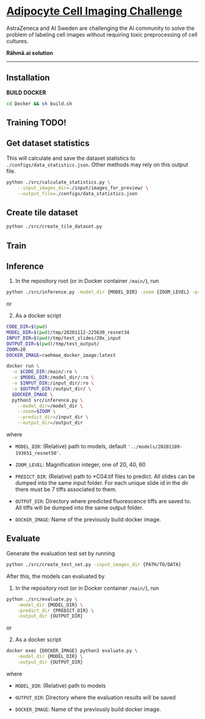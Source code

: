 # [Adipocyte Cell Imaging Challenge](https://www.ai.se/en/challenge)

AstraZeneca and AI Sweden are challenging the AI community to solve the problem of labeling cell images without requiring toxic preprocessing of cell cultures. 

**Rähmä.ai solution**

--------------------------------------

## Installation

**BUILD DOCKER**

```bash
cd Docker && sh build.sh
```

## Training TODO!

## Get dataset statistics

This will calculate and save the dataset statistics to `./configs/data_statistics.json`.
Other methods may rely on this output file.

```bash
python ./src/calculate_statistics.py \
    --input_images_dir=./input/images_for_preview/ \
    --output_file=./configs/data_statistics.json
```

## Create tile dataset

```bash
python ./src/create_tile_dataset.py
```

## Train




## Inference

1. In the repository root (or in Docker container `/main/`), run
```sh
python ./src/inference.py -model_dir {MODEL_DIR} -zoom {ZOOM_LEVEL} -predict_dir {PREDICT_DIR} -output_dir {OUTPUT_DIR}
```

or 

2. As a docker script
```sh
CODE_DIR=$(pwd)
MODEL_DIR=$(pwd)/tmp/20201112-225630_resnet34
INPUT_DIR=$(pwd)/tmp/test_slides/20x_input
OUTPUT_DIR=$(pwd)/tmp/test_output/
ZOOM=20
DOCKER_IMAGE=raehmae_docker_image:latest

docker run \
  -v $CODE_DIR:/main/:ro \
  -v $MODEL_DIR:/model_dir/:ro \
  -v $INPUT_DIR:/input_dir/:ro \
  -v $OUTPUT_DIR:/output_dir/ \
  $DOCKER_IMAGE \
  python3 src/inference.py \
    --model_dir=/model_dir \
    --zoom=$ZOOM \
    --predict_dir=/input_dir \
    --output_dir=/output_dir
```

where

* `MODEL_DIR`: (Relative) path to models, default `'../models/20201109-193651_resnet50'`.

* `ZOOM_LEVEL`: Magnification integer, one of 20, 40, 60

* `PREDICT_DIR`: (Relative) path to *C04.tif files to predict. All slides can be dumped into the same input folder. For each unique slide id in the dir there must be 7 tiffs associated to them.

* `OUTPUT_DIR`: Directory where predicted fluorescence tiffs are saved to. All tiffs will be dumped into the same output folder.

* `DOCKER_IMAGE`: Name of the previously build docker image.


## Evaluate

Generate the evaluation test set by running

```sh
python ./src/create_test_set.py -input_images_dir {PATH/TO/DATA}
```

After this, the models can evaluated by

1. In the repository root (or in Docker container `/main/`), run

```sh
python ./src/evaluate.py \
    -model_dir {MODEL_DIR} \
    -predict_dir {PREDICT_DIR} \
    -output_dir {OUTPUT_DIR}
```

or 

2. As a docker script
```sh
docker exec {DOCKER_IMAGE} python3 evaluate.py \
    -model_dir {MODEL_DIR} \
    -output_dir {OUTPUT_DIR}
```

where

* `MODEL_DIR`: (Relative) path to models

* `OUTPUT_DIR`: Directory where the evaluation results will be saved

* `DOCKER_IMAGE`: Name of the previously build docker image.
